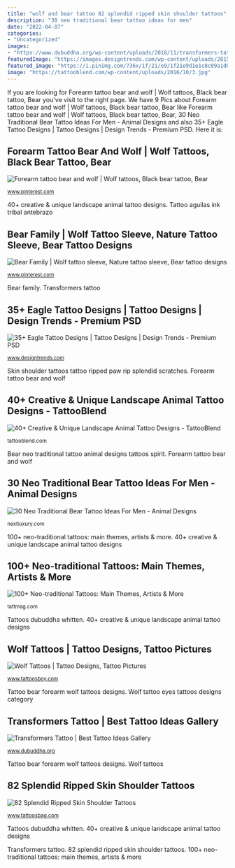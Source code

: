 ```yaml
---
title: "wolf and bear tattoo 82 splendid ripped skin shoulder tattoos"
description: "30 neo traditional bear tattoo ideas for men"
date: "2022-04-07"
categories:
- "Uncategorized"
images:
- "https://www.dubuddha.org/wp-content/uploads/2018/11/transformers-tattoo-bodysuit-01-0.jpg"
featuredImage: "https://images.designtrends.com/wp-content/uploads/2015/10/06122245/Eagle-Tattoo-Design-On-Left-Hand.jpg"
featured_image: "https://i.pinimg.com/736x/1f/21/e9/1f21e9d1e1c8c09a1d0dae35650e335b.jpg"
image: "https://tattooblend.com/wp-content/uploads/2016/10/3.jpg"
---
```


If you are looking for Forearm tattoo bear and wolf | Wolf tattoos, Black bear tattoo, Bear you've visit to the right page. We have 9 Pics about Forearm tattoo bear and wolf | Wolf tattoos, Black bear tattoo, Bear like Forearm tattoo bear and wolf | Wolf tattoos, Black bear tattoo, Bear, 30 Neo Traditional Bear Tattoo Ideas For Men - Animal Designs and also 35+ Eagle Tattoo Designs | Tattoo Designs | Design Trends - Premium PSD. Here it is:

## Forearm Tattoo Bear And Wolf | Wolf Tattoos, Black Bear Tattoo, Bear

![Forearm tattoo bear and wolf | Wolf tattoos, Black bear tattoo, Bear](https://i.pinimg.com/736x/1f/21/e9/1f21e9d1e1c8c09a1d0dae35650e335b.jpg "Bear neo traditional tattoo animal designs tattoos spirit")

<small>www.pinterest.com</small>

40+ creative &amp; unique landscape animal tattoo designs. Tattoo aguilas ink tribal antebrazo

## Bear Family | Wolf Tattoo Sleeve, Nature Tattoo Sleeve, Bear Tattoo Designs

![Bear Family | Wolf tattoo sleeve, Nature tattoo sleeve, Bear tattoo designs](https://i.pinimg.com/736x/26/a1/75/26a17522aebfe11590db22a6f8721cd5.jpg "35+ eagle tattoo designs")

<small>www.pinterest.com</small>

Bear family. Transformers tattoo

## 35+ Eagle Tattoo Designs | Tattoo Designs | Design Trends - Premium PSD

![35+ Eagle Tattoo Designs | Tattoo Designs | Design Trends - Premium PSD](https://images.designtrends.com/wp-content/uploads/2015/10/06122245/Eagle-Tattoo-Design-On-Left-Hand.jpg "Tattoo bear forearm wolf tattoos designs")

<small>www.designtrends.com</small>

Skin shoulder tattoos tattoo ripped paw rip splendid scratches. Forearm tattoo bear and wolf

## 40+ Creative &amp; Unique Landscape Animal Tattoo Designs - TattooBlend

![40+ Creative &amp; Unique Landscape Animal Tattoo Designs - TattooBlend](https://tattooblend.com/wp-content/uploads/2016/10/3.jpg "100+ neo-traditional tattoos: main themes, artists &amp; more")

<small>tattooblend.com</small>

Bear neo traditional tattoo animal designs tattoos spirit. Forearm tattoo bear and wolf

## 30 Neo Traditional Bear Tattoo Ideas For Men - Animal Designs

![30 Neo Traditional Bear Tattoo Ideas For Men - Animal Designs](http://nextluxury.com/wp-content/uploads/male-neo-traditional-bear-themed-tattoos.jpg "Wolf tattoo eyes tattoos designs category")

<small>nextluxury.com</small>

100+ neo-traditional tattoos: main themes, artists &amp; more. 40+ creative &amp; unique landscape animal tattoo designs

## 100+ Neo-traditional Tattoos: Main Themes, Artists &amp; More

![100+ Neo-traditional Tattoos: Main Themes, Artists &amp; More](https://tattmag.com/wp-content/uploads/2020/09/Neo-traditional-Animal-Tattoo-1-690x1024.jpg "40+ creative &amp; unique landscape animal tattoo designs")

<small>tattmag.com</small>

Tattoos dubuddha whitten. 40+ creative &amp; unique landscape animal tattoo designs

## Wolf Tattoos | Tattoo Designs, Tattoo Pictures

![Wolf Tattoos | Tattoo Designs, Tattoo Pictures](http://www.tattoosboy.com/wp-content/uploads/2016/02/Wolf-With-Blue-Eyes-Tattoo-tb178.jpg "Tattoos dubuddha whitten")

<small>www.tattoosboy.com</small>

Tattoo bear forearm wolf tattoos designs. Wolf tattoo eyes tattoos designs category

## Transformers Tattoo | Best Tattoo Ideas Gallery

![Transformers Tattoo | Best Tattoo Ideas Gallery](https://www.dubuddha.org/wp-content/uploads/2018/11/transformers-tattoo-bodysuit-01-0.jpg "Transformers tattoo")

<small>www.dubuddha.org</small>

Tattoo bear forearm wolf tattoos designs. Wolf tattoos

## 82 Splendid Ripped Skin Shoulder Tattoos

![82 Splendid Ripped Skin Shoulder Tattoos](http://www.tattoosbag.com/wp-content/uploads/2016/08/Rip-Skin-Paw-Sacratches-Tattoo-On-Back-Shoulder-rs1460-599x800.jpg "Tattoo aguilas ink tribal antebrazo")

<small>www.tattoosbag.com</small>

Tattoos dubuddha whitten. 40+ creative &amp; unique landscape animal tattoo designs

Transformers tattoo. 82 splendid ripped skin shoulder tattoos. 100+ neo-traditional tattoos: main themes, artists &amp; more
